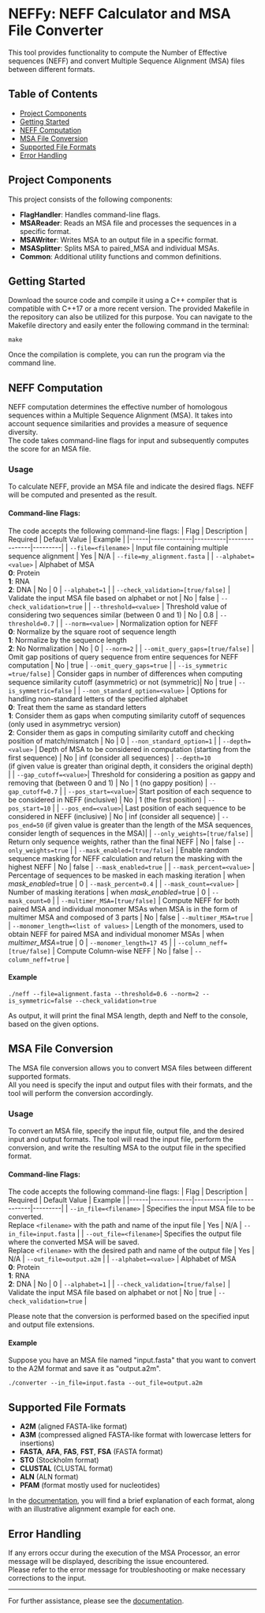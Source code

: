 # NEFFy: NEFF Calculator and MSA File Converter
This tool provides functionality to compute the Number of Effective sequences (NEFF) and convert Multiple Sequence Alignment (MSA) files between different formats.

## Table of Contents
- [Project Components](#project-components)
- [Getting Started](#getting-started)
- [NEFF Computation](#neff-computation)
- [MSA File Conversion](#msa-file-conversion)
- [Supported File Formats](#supported-file-formats)
- [Error Handling](#error-handling)

## Project Components
This project consists of the following components:
* __FlagHandler__: Handles command-line flags. <br>
* __MSAReader__: Reads an MSA file and processes the sequences in a specific format. <br>
* __MSAWriter__: Writes MSA to an output file in a specific format. <br>
* __MSASplitter__: Splits MSA to paired_MSA and individual MSAs. <br>
* __Common__: Additional utility functions and common definitions. <br>

## Getting Started
Download the source code and compile it using a C++ compiler that is compatible with C++17 or a more recent version. The provided Makefile in the repository can also be utilized for this purpose. You can navigate to the Makefile directory and easily enter the following command in the terminal:<br>

```
make
```
Once the compilation is complete, you can run the program via the command line.

## NEFF Computation

NEFF computation determines the effective number of homologous sequences within a Multiple Sequence Alignment (MSA). It takes into account sequence similarities and provides a measure of sequence diversity.  <br>
The code takes command-line flags for input and subsequently computes the score for an MSA file.

### Usage
To calculate NEFF, provide an MSA file and indicate the desired flags. NEFF will be computed and presented as the result.

#### Command-line Flags:
The code accepts the following command-line flags:
| Flag | Description | Required | Default Value | Example	| 
|------|-------------|----------|---------------|---------|
| `--file=<filename>` | Input file containing multiple sequence alignment  | Yes | N/A | `--file=my_alignment.fasta` |
| `--alphabet=<value>` | Alphabet of MSA <br /> __0__: Protein <br /> __1__: RNA <br /> __2__: DNA | No | 0 | `--alphabet=1` |
| `--check_validation=[true/false]` | Validate the input MSA file based on alphabet or not | No | false | `--check_validation=true` |
| `--threshold=<value>`	| Threshold value of considering two sequences similar (between 0 and 1) | No | 0.8 | `--threshold=0.7` |
| `--norm=<value>` | Normalization option for NEFF <br /> __0__: Normalize by the square root of sequence length <br /> __1__: Normalize by the sequence length <br /> __2__: No Normalization | No | 0 | `--norm=2` |
| `--omit_query_gaps=[true/false]` | Omit gap positions of query sequence from entire sequences for NEFF computation | No | true | `--omit_query_gaps=true`	|
| `--is_symmetric =true/false]` | Consider gaps in number of differences when computing sequence similarity cutoff (asymmetric) or not (symmetric)| No | true | `--is_symmetric=false`	|
| `--non_standard_option=<value>` | Options for handling non-standard letters of the specified alphabet <br /> __0__: Treat them the same as standard letters <br /> __1__: Consider them as gaps when computing similarity cutoff of sequences (only used in asymmetryc version) <br /> __2__: Consider them as gaps in computing similarity cutoff and checking position of match/mismatch | No | 0 | `--non_standard_option=1` |
| `--depth=<value>` | Depth of MSA to be considered in computation (starting from the first sequence) | No | inf (consider all sequences) | `--depth=10` <br />(if given value is greater than original depth, it considers the original depth) |
| `--gap_cutoff=<value>`| Threshold for considering a position as gappy and removing that (between 0 and 1) | No | 1 (no gappy position) | `--gap_cutoff=0.7` |
| `--pos_start=<value>`| Start position of each sequence to be considered in NEFF (inclusive) | No | 1 (the first position) | `--pos_start=10` |
| `--pos_end=<value>`| Last position of each sequence to be considered in NEFF (inclusive) | No | inf (consider all sequence) | `--pos_end=50` (if given value is greater than the length of the MSA sequences, consider length of sequences in the MSA)|
| `--only_weights=[true/false]` | Return only sequence weights, rather than the final NEFF | No | false | `--only_weights=true`    |
| `--mask_enabled=[true/false]` | Enable random sequence masking for NEFF calculation and return the masking with the highest NEFF | No | false | `--mask_enabled=true`    |
| `--mask_percent=<value>` | Percentage of sequences to be masked in each masking iteration | when _mask_enabled_=true | 0 | `--mask_percent=0.4`    |
| `--mask_count=<value>` | Number of masking iterations | when _mask_enabled_=true | 0 | `--mask_count=0`    |
| `--multimer_MSA=[true/false]` | Compute NEFF for both paired MSA and individual monomer MSAs when MSA is in the form of multimer MSA and composed of 3 parts | No | false | `--multimer_MSA=true`    |
| `--monomer_length=<list of values>` | Length of the monomers, used to obtain NEFF for paired MSA and individual monomer MSAs | when _multimer_MSA_=true | 0 | `--monomer_length=17 45`    |
| `--column_neff=[true/false]` | Compute Column-wise NEFF | No | false | `--column_neff=true`    |

#### Example
    ./neff --file=alignment.fasta --threshold=0.6 --norm=2 --is_symmetric=false --check_validation=true
  As output, it will print the final MSA length, depth and Neff to the console, based on the given options.

## MSA File Conversion
The MSA file conversion allows you to convert MSA files between different supported formats. <br />
All you need is specify the input and output files with their formats, and the tool will perform the conversion accordingly.

### Usage
To convert an MSA file, specify the input file, output file, and the desired input and output formats. The tool will read the input file, perform the conversion, and write the resulting MSA to the output file in the specified format.

#### Command-line Flags:
The code accepts the following command-line flags:
| Flag | Description | Required | Default Value | Example	| 
|------|-------------|----------|---------------|---------|
| `--in_file=<filename>` | Specifies the input MSA file to be converted.<br /> Replace `<filename>` with the path and name of the input file | Yes | N/A | `--in_file=input.fasta` |
| `--out_file=<filename>`| Specifies the output file where the converted MSA will be saved.<br /> Replace `<filename>` with the desired path and name of the output file | Yes | N/A | `--out_file=output.a2m` |
| `--alphabet=<value>` | Alphabet of MSA <br /> __0__: Protein <br /> __1__: RNA <br /> __2__: DNA | No | 0 | `--alphabet=1` |
| `--check_validation=[true/false]` | Validate the input MSA file based on alphabet or not | No | true | `--check_validation=true` |

Please note that the conversion is performed based on the specified input and output file extensions.

#### Example
Suppose you have an MSA file named "input.fasta" that you want to convert to the A2M format and save it as "output.a2m".

    ./converter --in_file=input.fasta --out_file=output.a2m

## Supported File Formats
- __A2M__ (aligned FASTA-like format)
- __A3M__ (compressed aligned FASTA-like format with lowercase letters for insertions)
- __FASTA__, __AFA__, __FAS__, __FST__, __FSA__ (FASTA format)
- __STO__ (Stockholm format)
- __CLUSTAL__ (CLUSTAL format)
- __ALN__ (ALN format)
- __PFAM__ (format mostly used for nucleotides)

In the [documentation](https://maryam-haghani.github.io/Neffy/msa_formats.html), you will find a brief explanation of each format, along with an illustrative alignment example for each one.

## Error Handling
If any errors occur during the execution of the MSA Processor, an error message will be displayed, describing the issue encountered. <br>
Please refer to the error message for troubleshooting or make necessary corrections to the input.

----------------
For further assistance, please see the [documentation](https://maryam-haghani.github.io/Neffy/).
